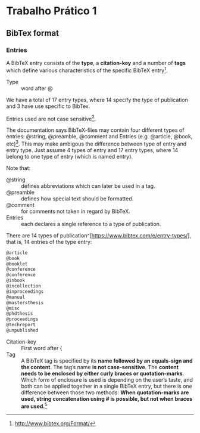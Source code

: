 # Trabalho Prático 1

## BibTex format

### Entries

A BibTeX entry consists of the **type**, a **citation-key** and a number of **tags** which define various characteristics of the specific BibTeX entry[^format].
<!--
Type
  : word after @

We have a total of 17 entry types, where 14 specify the type of publication and 3 have use specific to BibTex.

Entries used are not case sensitive^[https://tex.stackexchange.com/questions/163687/is-there-a-preferred-capitalization-style-for-reference-types-in-bibtex-biblatex].

The documentation says BibTeX-files may contain four different types of entries: @string, @preamble, @comment and Entries (e.g. @article, @book, etc)[^format]. This may make ambigous the difference between type of entry and entry type. Just assume 4 types of entry and 17 entry types, where 14 belong to one type of entry (which is named entry).

Note that:

@string
  : defines abbreviations which can later be used in a tag.

@preamble
  : defines how special text should be formatted.

@comment
  : for comments not taken in regard by BibTeX.

Entries
  : each declares a single reference to a type of publication.
 -->

<dl>
<dt>Type</dt>
<dd>word after @
</dd>
</dl>
<p>We have a total of 17 entry types, where 14 specify the type of publication and 3 have use specific to BibTex.</p>
<p>Entries used are not case sensitive<a href="#fn2" class="footnote-ref" id="fnref2" role="doc-noteref"><sup>2</sup></a>.</p>
<p>The documentation says BibTeX-files may contain four different types of entries: <span class="citation" data-cites="string">@string</span>, <span class="citation" data-cites="preamble">@preamble</span>, <span class="citation" data-cites="comment">@comment</span> and Entries (e.g. <span class="citation" data-cites="article">@article</span>, <span class="citation" data-cites="book">@book</span>, etc)<a href="#fn3" class="footnote-ref" id="fnref3" role="doc-noteref"><sup>3</sup></a>. This may make ambigous the difference between type of entry and entry type. Just assume 4 types of entry and 17 entry types, where 14 belong to one type of entry (which is named entry).</p>
<p>Note that:</p>
<dl>
<dt><span class="citation" data-cites="string">@string</span></dt>
<dd>defines abbreviations which can later be used in a tag.
</dd>
<dt><span class="citation" data-cites="preamble">@preamble</span></dt>
<dd>defines how special text should be formatted.
</dd>
<dt><span class="citation" data-cites="comment">@comment</span></dt>
<dd>for comments not taken in regard by BibTeX.
</dd>
<dt>Entries</dt>
<dd>each declares a single reference to a type of publication.
</dd>
</dl>

There are 14 types of publication^[https://www.bibtex.com/e/entry-types/], that is, 14 entries of the type entry:

```txt
@article
@book
@booklet
@conference
@conference
@inbook
@incollection
@inproceedings
@manual
@mastersthesis
@misc
@phdthesis
@proceedings
@techreport
@unpublished
```

<dl>
<dt>Citation-key</dt>
<dd>First word after {
</dd>
<dt>Tag</dt>
<dd>A BibTeX tag is specified by its <strong>name followed by an equals-sign and the content</strong>. The tag&#x2019;s name <strong>is not case-sensitive</strong>. The <strong>content needs to be enclosed by either curly braces or quotation-marks</strong>. Which form of enclosure is used is depending on the user&#x2019;s taste, and both can be applied together in a single BibTeX entry, but there is one difference between those two methods: <strong>When quotation-marks are used, string concatenation using # is possible, but not when braces are used.</strong><a href="#fn5" class="footnote-ref" id="fnref5" role="doc-noteref"><sup>5</sup></a>
</dd>
</dl>

[^format]: http://www.bibtex.org/Format/